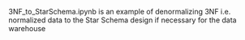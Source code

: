 
3NF_to_StarSchema.ipynb is an example of denormalizing 3NF i.e. normalized data to the Star Schema design if necessary for the data warehouse
